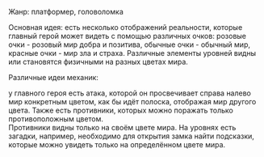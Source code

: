 Жанр: платформер, головоломка

Основная идея: есть несколько отображений реальности, которые главный герой может видеть с помощью различных очков: розовые очки - розовый мир добра и позитива, обычные очки - обычный мир, красные очки - мир зла и страха. Различные элементы уровней видны или становятся физичными на разных цветах мира.

Различные идеи механик: 

у главного героя есть атака, которой он просвечивает справа налево мир конкретным цветом, как бы идёт полоска, отображая мир другого цвета. Также есть противники, которых можно поражать только противоположным цветом.  
Противники видны только на своём цвете мира.
На уровнях есть загадки, например, необходимо для открытия замка найти подсказки, которые можно увидеть только на определённом цвете мира.
